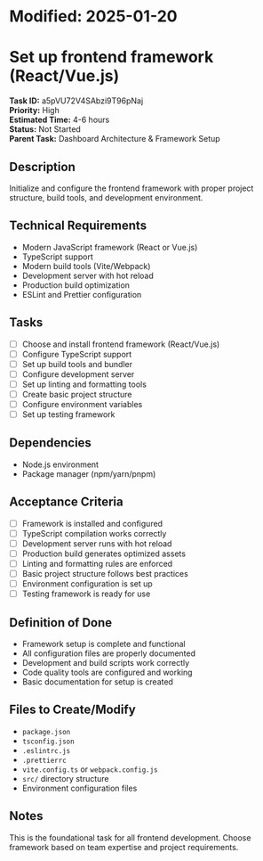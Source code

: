 # Modified: 2025-01-20

# Set up frontend framework (React/Vue.js)

**Task ID:** a5pVU72V4SAbzi9T96pNaj  
**Priority:** High  
**Estimated Time:** 4-6 hours  
**Status:** Not Started  
**Parent Task:** Dashboard Architecture & Framework Setup

## Description
Initialize and configure the frontend framework with proper project structure, build tools, and development environment.

## Technical Requirements
- Modern JavaScript framework (React or Vue.js)
- TypeScript support
- Modern build tools (Vite/Webpack)
- Development server with hot reload
- Production build optimization
- ESLint and Prettier configuration

## Tasks
- [ ] Choose and install frontend framework (React/Vue.js)
- [ ] Configure TypeScript support
- [ ] Set up build tools and bundler
- [ ] Configure development server
- [ ] Set up linting and formatting tools
- [ ] Create basic project structure
- [ ] Configure environment variables
- [ ] Set up testing framework

## Dependencies
- Node.js environment
- Package manager (npm/yarn/pnpm)

## Acceptance Criteria
- [ ] Framework is installed and configured
- [ ] TypeScript compilation works correctly
- [ ] Development server runs with hot reload
- [ ] Production build generates optimized assets
- [ ] Linting and formatting rules are enforced
- [ ] Basic project structure follows best practices
- [ ] Environment configuration is set up
- [ ] Testing framework is ready for use

## Definition of Done
- Framework setup is complete and functional
- All configuration files are properly documented
- Development and build scripts work correctly
- Code quality tools are configured and working
- Basic documentation for setup is created

## Files to Create/Modify
- `package.json`
- `tsconfig.json`
- `.eslintrc.js`
- `.prettierrc`
- `vite.config.ts` or `webpack.config.js`
- `src/` directory structure
- Environment configuration files

## Notes
This is the foundational task for all frontend development. Choose framework based on team expertise and project requirements.
